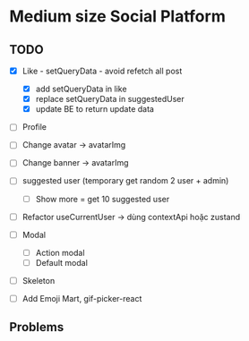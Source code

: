 # Medium size Social Platform

## TODO

- [x] Like - setQueryData - avoid refetch all post

  - [x] add setQueryData in like
  - [x] replace setQueryData in suggestedUser
  - [x] update BE to return update data

- [ ] Profile

- [ ] Change avatar -> avatarImg
- [ ] Change banner -> avatarImg

- [ ] suggested user (temporary get random 2 user + admin)

  - [ ] Show more = get 10 suggested user

- [ ] Refactor useCurrentUser -> dùng contextApi hoặc zustand

- [ ] Modal

  - [ ] Action modal
  - [ ] Default modal

- [ ] Skeleton
- [ ] Add Emoji Mart, gif-picker-react

## Problems
